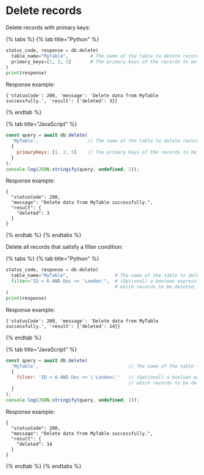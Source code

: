 # Delete records

Delete records with primary keys:

{% tabs %}
{% tab title="Python" %}
```python
status_code, response = db.delete(
  table_name="MyTable",        # The name of the table to delete records against.
  primary_keys=[1, 2, 5]       # The primary keys of the records to be deleted.
)
print(response)
```

Response example:

```
{'statusCode': 200, 'message': 'Delete data from MyTable successfully.', 'result': {'deleted': 3}}
```
{% endtab %}

{% tab title="JavaScript" %}
```javascript
const query = await db.delete(
  'MyTable',                  // The name of the table to delete records against.
  {
    primaryKeys: [1, 2, 5]    // The primary keys of the records to be deleted.
  }
);
console.log(JSON.stringify(query, undefined, 2));
```

Response example:

```
{
  "statusCode": 200,
  "message": "Delete data from MyTable successfully.",
  "result": {
    "deleted": 3
  }
}
```
{% endtab %}
{% endtabs %}

Delete all records that satisfy a filter condition:

{% tabs %}
{% tab title="Python" %}
```python
status_code, response = db.delete(
  table_name="MyTable",                 # The name of the table to delete records against.
  filter="ID < 6 AND Doc <> 'London'",  # (Optional) a boolean expression for specifying
                                        # which records to be deleted.
)
print(response)
```

Response example:

```
{'statusCode': 200, 'message': 'Delete data from MyTable successfully.', 'result': {'deleted': 14}}
```
{% endtab %}

{% tab title="JavaScript" %}
```javascript
const query = await db.delete(
  'MyTable',                                 // The name of the table to delete records against.
  {
    filter: 'ID < 6 AND Doc <> \'London\''   // (Optional) a boolean expression for specifying
                                             // which records to be deleted.
  }
);
console.log(JSON.stringify(query, undefined, 2));
```

Response example:

```
{
  "statusCode": 200,
  "message": "Delete data from MyTable successfully.",
  "result": {
    "deleted": 14
  }
}
```
{% endtab %}
{% endtabs %}
